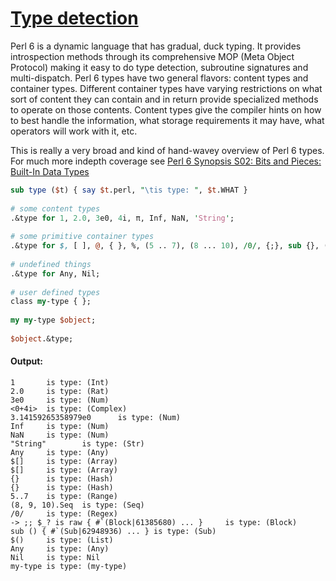 [1]: http://rosettacode.org/wiki/Type_detection

# [Type detection][1]

Perl 6 is a dynamic language that has gradual, duck typing. It provides introspection methods through its comprehensive MOP (Meta Object Protocol) making it easy to do type detection, subroutine signatures and multi-dispatch. Perl 6 types have two general flavors: content types and container types. Different container types have varying restrictions on what sort of content they can contain and in return provide specialized methods to operate on those contents. Content types give the compiler hints on how to best handle the information, what storage requirements it may have, what operators will work with it, etc.



This is really a very broad and kind of hand-wavey overview of Perl 6 types. For much more indepth coverage see [Perl 6 Synopsis S02: Bits and Pieces: Built-In Data Types](http://design.perl6.org/S02.html#Built-In_Data_Types%7C)

```perl
sub type ($t) { say $t.perl, "\tis type: ", $t.WHAT }
 
# some content types
.&type for 1, 2.0, 3e0, 4i, π, Inf, NaN, 'String';
 
# some primitive container types
.&type for $, [ ], @, { }, %, (5 .. 7), (8 ... 10), /0/, {;}, sub {}, ( );
 
# undefined things
.&type for Any, Nil;
 
# user defined types
class my-type { };
 
my my-type $object;
 
$object.&type;
```

#### Output:
```
1       is type: (Int)
2.0     is type: (Rat)
3e0     is type: (Num)
<0+4i>  is type: (Complex)
3.14159265358979e0      is type: (Num)
Inf     is type: (Num)
NaN     is type: (Num)
"String"        is type: (Str)
Any     is type: (Any)
$[]     is type: (Array)
$[]     is type: (Array)
{}      is type: (Hash)
{}      is type: (Hash)
5..7    is type: (Range)
(8, 9, 10).Seq  is type: (Seq)
/0/     is type: (Regex)
-> ;; $_? is raw { #`(Block|61385680) ... }     is type: (Block)
sub () { #`(Sub|62948936) ... } is type: (Sub)
$()     is type: (List)
Any     is type: (Any)
Nil     is type: Nil
my-type is type: (my-type)
```